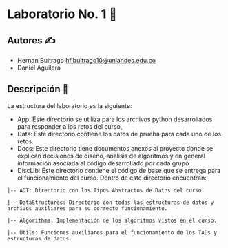 # Laboratorio No. 1 :rocket:

## Autores :writing_hand:
* Hernan Buitrago hf.buitrago10@uniandes.edu.co
* Daniel Aguilera 

## Descripción :page_facing_up:

La estructura del laboratorio es la siguiente:

* App: Este directorio se utiliza para los archivos python desarrollados para responder a los retos del curso,
* Data: Este directorio contiene los datos de prueba para cada uno de los retos.
* Docs: Este directorio tiene documentos anexos al proyecto donde se explican decisiones de diseño, análisis de algoritmos y en general información asociada al código desarrollado por cada grupo
* DiscLib: Este directorio contiene  el código de base que se entrega para el funcionamiento del curso. Dentro de este directorio encuentran:

```
|-- ADT: Directorio con los Tipos Abstractos de Datos del curso.

|-- DataStructures: Directorio con todas las estructuras de datos y archivos auxiliares para su correcto funcionamiento.

|-- Algorithms: Implementación de los algoritmos vistos en el curso.

|-- Utils: Funciones auxiliares para el funcionamiento de los TADs y estructuras de datos.
```

